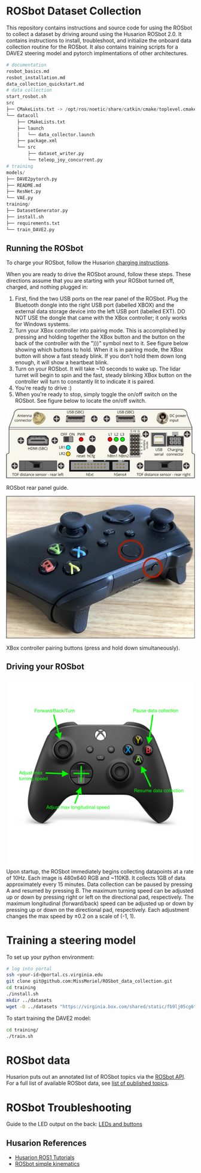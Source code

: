 # ROSbot Dataset Collection

This repository contains instructions and source code for using the ROSbot to collect a dataset by driving around using the Husarion ROSbot 2.0.
It contains instructions to install, troubleshoot, and initialize the onboard data collection routine for the ROSbot.
It also contains training scripts for a DAVE2 steering model and pytorch implmentations of other architectures.

```python
# documentation
rosbot_basics.md
rosbot_installation.md
data_collection_quickstart.md
# data collection
start_rosbot.sh
src
├── CMakeLists.txt -> /opt/ros/noetic/share/catkin/cmake/toplevel.cmake
└── datacoll
    ├── CMakeLists.txt
    ├── launch
    │   └── data_collector.launch
    ├── package.xml
    └── src
        ├── dataset_writer.py
        └── teleop_joy_concurrent.py
# training
models/
├── DAVE2pytorch.py
├── README.md
├── ResNet.py
└── VAE.py
training/
├── DatasetGenerator.py
├── install.sh
├── requirements.txt
└── train_DAVE2.py
```
## Running the ROSbot

To charge your ROSbot, follow the Husarion [charging instructions](https://husarion.com/manuals/rosbot/#charging-rosbot).

When you are ready to drive the ROSbot around, follow these steps. 
These directions assume that you are starting with your ROSbot turned off, charged, and nothing plugged in:
1. First, find the two USB ports on the rear panel of the ROSbot. Plug the Bluetooth dongle into the right USB port (labelled XBOX) and the external data storage device into the left USB port (labelled EXT). DO NOT USE the dongle that came with the XBox controller; it only works for Windows systems.
2. Turn your XBox controller into pairing mode. This is accomplished by pressing and holding together the XBox button and the button on the back of the controller with the ")))" symbol next to it. See figure below showing which buttons to hold. When it is in pairing mode, the XBox button will show a fast steady blink. If you don't hold them down long enough, it will show a heartbeat blink.
3. Turn on your ROSbot. It will take ~10 seconds to wake up. The lidar turret will begin to spin and the fast, steady blinking XBox button on the controller will turn to constantly lit to indicate it is paired.
4. You're ready to drive :)
5. When you're ready to stop, simply toggle the on/off switch on the ROSbot. See figure below to locate the on/off switch.

![rosbot rear panel](figures/rosbot-rear-panel.png)

ROSbot rear panel guide.

![xbox pairing buttons](figures/xbox-pairing-buttons.jpeg)

XBox controller pairing buttons (press and hold down simultaneously).

## Driving your ROSbot
![controller-mapping](figures/xbox-controller-mapping.png)
Upon startup, the ROSbot immediately begins collecting datapoints at a rate of 10Hz.
Each image is 480x640 RGB and ~110KB. It collects 1GB of data approximately every 15 minutes.
Data collection can be paused by pressing A and resumed by pressing B.
The maximum turning speed can be adjusted up or down by pressing right or left on the directional pad, respectively.
The maximum longitudinal (forward/back) speed can be adjusted up or down by pressing up or down on the directional pad, respectively.
Each adjustment changes the max speed by ±0.2 on a scale of (-1, 1).

# Training a steering model

To set up your python environment:
```bash
# log into portal
ssh <your-id>@portal.cs.virginia.edu
git clone git@github.com:MissMeriel/ROSbot_data_collection.git
cd training
./install.sh
mkdir ../datasets
wget -O ../datasets "https://virginia.box.com/shared/static/fb9lj05cg6twkq92gh7el3q9jdu5wd1n"
```

To start training the DAVE2 model:
```bash
cd training/
./train.sh
```

# ROSbot data
Husarion puts out an annotated list of ROSbot topics via the [ROSbot API](https://husarion.com/manuals/rosbot/#ros-api).
For a full list of available ROSbot data, see [list of published topics](ROSbot-pub-topics.txt).

# ROSbot Troubleshooting

Guide to the LED output on the back: [LEDs and buttons](https://husarion.com/manuals/core2/#leds-and-buttons)

## Husarion References

* [Husarion ROS1 Tutorials](https://husarion.com/tutorials/ros-tutorials/1-ros-introduction/)
* [ROSbot simple kinematics](https://husarion.com/tutorials/ros-tutorials/3-simple-kinematics-for-mobile-robot/)
